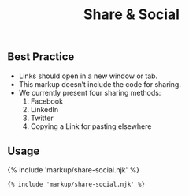 ﻿---
title: Share & Social
summary: Social Icons allow users to share the page with others.
tags: components
layout: guide
eleventyNavigation:
  key: Share & Social
  parent: Components
  order: 260
  excerpt: Social Icons allow users to share the page with others.
  img: /img/illustrations/illus-share-social.svg
---
  
## Best Practice

- Links should open in a new window or tab.
- This markup doesn’t include the code for sharing.
- We currently present four sharing methods:
  1. Facebook
  1. LinkedIn
  1. Twitter
  1. Copying a Link for pasting elsewhere

## Usage

{% include 'markup/share-social.njk' %}

``` html
{% include 'markup/share-social.njk' %}
```
